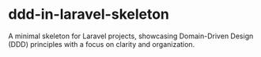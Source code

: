 # ddd-in-laravel-skeleton
A minimal skeleton for Laravel projects, showcasing Domain-Driven Design (DDD) principles with a focus on clarity and organization.
